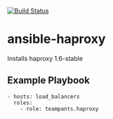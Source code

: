 [![Build Status](https://travis-ci.org/teampants/ansible-haproxy.svg?branch=develop)](https://travis-ci.org/teampants/ansible-haproxy)
# ansible-haproxy
Installs haproxy 1.6-stable

## Example Playbook

    - hosts: load_balancers
      roles:
        - role: teampants.haproxy
